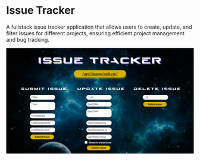 # Issue Tracker

A fullstack issue tracker application that allows users to create, update, and filter issues for different projects, ensuring efficient project management and bug tracking.

![Project Screenshot](public/images/tracker.png)
